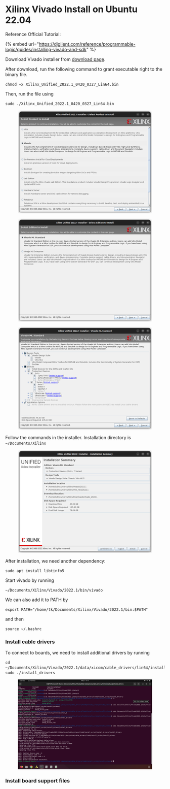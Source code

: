 # Xilinx Vivado Install on Ubuntu 22.04

Reference Official Tutorial:

{% embed url="https://digilent.com/reference/programmable-logic/guides/installing-vivado-and-sdk" %}



Download Vivado installer from [download page](https://www.xilinx.com/member/forms/download/xef.html?filename=Xilinx\_Unified\_2022.1\_0420\_0327\_Lin64.bin).

After download, run the following command to grant executable right to the binary file.

```
chmod +x Xilinx_Unified_2022.1_0420_0327_Lin64.bin
```

Then, run the file using&#x20;

```
sudo ./Xilinx_Unified_2022.1_0420_0327_Lin64.bin
```



<figure><img src="../.gitbook/assets/image (101).png" alt=""><figcaption></figcaption></figure>

<figure><img src="../.gitbook/assets/image (3) (1).png" alt=""><figcaption></figcaption></figure>

<figure><img src="../.gitbook/assets/image (4) (2).png" alt=""><figcaption></figcaption></figure>

Follow the commands in the installer. Installation directory is `~/Documents/Xilinx`

<figure><img src="../.gitbook/assets/image (5).png" alt=""><figcaption></figcaption></figure>



After installation, we need another dependency:

```
sudo apt install libtinfo5
```



Start vivado by running

```
~/Documents/Xilinx/Vivado/2022.1/bin/vivado
```

We can also add it to PATH by

```
export PATH="/home/tk/Documents/Xilinx/Vivado/2022.1/bin:$PATH"
```

and then

```
source ~/.bashrc
```



### Install cable drivers

To connect to boards, we need to install additional drivers by running

```
cd ~/Documents/Xilinx/Vivado/2022.1/data/xicom/cable_drivers/lin64/install_script/install_drivers
sudo ./install_drivers
```

<figure><img src="../.gitbook/assets/image (53).png" alt=""><figcaption></figcaption></figure>



### Install board support files



